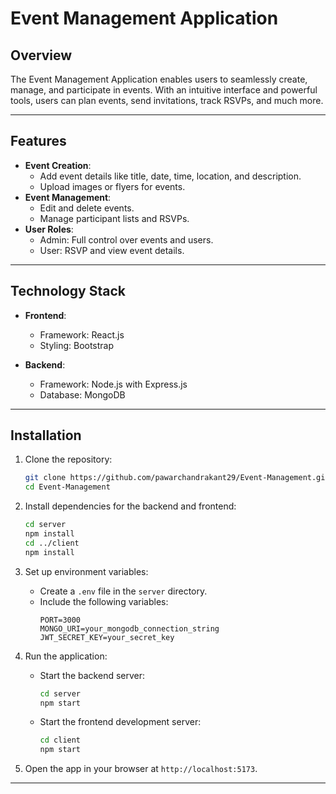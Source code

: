 # Event Management Application

## Overview
The Event Management Application enables users to seamlessly create, manage, and participate in events. With an intuitive interface and powerful tools, users can plan events, send invitations, track RSVPs, and much more.

---

## Features

- **Event Creation**:
  - Add event details like title, date, time, location, and description.
  - Upload images or flyers for events.
- **Event Management**:
  - Edit and delete events.
  - Manage participant lists and RSVPs.
- **User Roles**:
  - Admin: Full control over events and users.
  - User: RSVP and view event details.
---

## Technology Stack

- **Frontend**:
  - Framework: React.js
  - Styling: Bootstrap

- **Backend**:
  - Framework: Node.js with Express.js
  - Database: MongoDB

---

## Installation

1. Clone the repository:
   ```bash
   git clone https://github.com/pawarchandrakant29/Event-Management.git
   cd Event-Management
   ```

2. Install dependencies for the backend and frontend:
   ```bash
   cd server
   npm install
   cd ../client
   npm install
   ```

3. Set up environment variables:
   - Create a `.env` file in the `server` directory.
   - Include the following variables:
     ```env
     PORT=3000
     MONGO_URI=your_mongodb_connection_string
     JWT_SECRET_KEY=your_secret_key
     ```

4. Run the application:
   - Start the backend server:
     ```bash
     cd server
     npm start
     ```
   - Start the frontend development server:
     ```bash
     cd client
     npm start
     ```

5. Open the app in your browser at `http://localhost:5173`.

---
